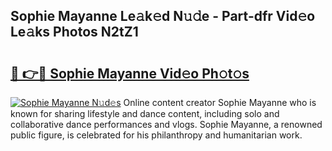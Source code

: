 ## Sophie Mayanne Le𝚊k𝚎d N𝚞𝚍e - Part-dfr Vid𝚎o Le𝚊ks Photos N2tZ1

# <h2><a href="http://fbec0x.evod.top/?m=Sophie+Mayanne">🔗 👉🔴 Sophie Mayanne Vid𝚎o Ph𝚘t𝚘s</a></h2>

[![Sophie Mayanne N𝚞d𝚎s](https://i.imgur.com/8V9OHl7.gif)](http://fbec0x.evod.top/?m=Sophie+Mayanne)
Online content creator Sophie Mayanne who is known for sharing lifestyle and dance content, including solo and collaborative dance performances and vlogs. Sophie Mayanne, a renowned public figure, is celebrated for his philanthropy and humanitarian work. 
